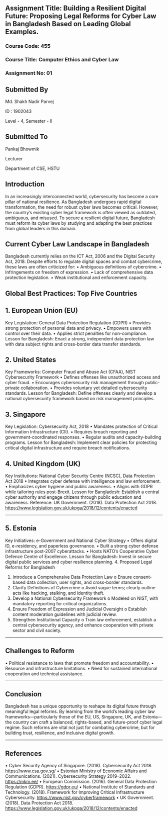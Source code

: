 ## Assignment Title: Building a Resilient Digital Future: Proposing Legal Reforms for Cyber Law in Bangladesh Based on Leading Global Examples.

### Course Code: 455 
### Course Title: Computer Ethics and Cyber Law
### Assignment No: 01

## Submitted By
Md. Shakh Nadir Parvej

ID : 1902043

Level - 4, Semester - II

## Submitted To
Pankaj Bhowmik

Lecturer

Department of CSE, HSTU

## Introduction
In an increasingly interconnected world, cybersecurity has become a core pillar of national resilience. As Bangladesh undergoes rapid digital transformation, the need for robust cyber laws becomes critical. However, the country’s existing cyber legal framework is often viewed as outdated, ambiguous, and misused. To secure a resilient digital future, Bangladesh must reform its cyber laws by studying and adapting the best practices from global leaders in this domain.

## Current Cyber Law Landscape in Bangladesh
Bangladesh currently relies on the ICT Act, 2006 and the Digital Security Act, 2018. Despite efforts to regulate digital spaces and combat cybercrime, these laws are often criticized for:
•	Ambiguous definitions of cybercrime.
•	Infringements on freedom of expression.
•	Lack of comprehensive data protection legislation.
•	Weak institutional and enforcement capacity.
## Global Best Practices: Top Five Countries
## 1. European Union (EU)
Key Legislation: General Data Protection Regulation (GDPR)
•	Provides strong protection of personal data and privacy.
•	Empowers users with control over their data.
•	Applies strict penalties for non-compliance.
Lesson for Bangladesh: Enact a strong, independent data protection law with data subject rights and cross-border data transfer standards.
## 2. United States
Key Frameworks: Computer Fraud and Abuse Act (CFAA), NIST Cybersecurity Framework
•	Defines offenses like unauthorized access and cyber fraud.
•	Encourages cybersecurity risk management through public-private collaboration.
•	Provides voluntary yet detailed cybersecurity standards.
Lesson for Bangladesh: Define offenses clearly and develop a national cybersecurity framework based on risk management principles.
## 3. Singapore
Key Legislation: Cybersecurity Act, 2018
•	Mandates protection of Critical Information Infrastructure (CII).
•	Requires breach reporting and government-coordinated responses.
•	Regular audits and capacity-building programs.
Lesson for Bangladesh: Implement clear policies for protecting critical digital infrastructure and require breach notifications.
## 4. United Kingdom (UK)
Key Institutions: National Cyber Security Centre (NCSC), Data Protection Act 2018
•	Integrates cyber defense with intelligence and law enforcement.
•	Emphasizes cyber hygiene and public awareness.
•	Aligns with GDPR while tailoring rules post-Brexit.
Lesson for Bangladesh: Establish a central cyber authority and engage citizens through public education and awareness.
Reference:
UK Government. (2018). Data Protection Act 2018. https://www.legislation.gov.uk/ukpga/2018/12/contents/enacted
________________________________________
## 5. Estonia
Key Initiatives: e-Government and National Cyber Strategy
•	Offers digital ID, e-residency, and paperless governance.
•	Built a strong cyber defense infrastructure post-2007 cyberattacks.
•	Hosts NATO’s Cooperative Cyber Defence Centre of Excellence.
Lesson for Bangladesh: Invest in secure digital public services and cyber resilience planning.
4. Proposed Legal Reforms for Bangladesh
1.	Introduce a Comprehensive Data Protection Law
o	Ensure consent-based data collection, user rights, and cross-border standards.
2.	Clarify Definitions of Cybercrime
o	Avoid vague terms; clearly outline acts like hacking, stalking, and identity theft.
3.	Develop a National Cybersecurity Framework
o	Modeled on NIST, with mandatory reporting for critical organizations.
4.	Ensure Freedom of Expression and Judicial Oversight
o	Establish content moderation guidelines with judicial review.
5.	Strengthen Institutional Capacity
o	Train law enforcement, establish a central cybersecurity agency, and enhance cooperation with private sector and civil society.
________________________________________
## Challenges to Reform
•	Political resistance to laws that promote freedom and accountability.
•	Resource and infrastructure limitations.
•	Need for sustained international cooperation and technical assistance.
________________________________________
## Conclusion
Bangladesh has a unique opportunity to reshape its digital future through meaningful legal reforms. By learning from the world’s leading cyber law frameworks—particularly those of the EU, US, Singapore, UK, and Estonia—the country can craft a balanced, rights-based, and future-proof cyber legal regime. Such reforms are vital not just for combating cybercrime, but for building trust, resilience, and inclusive digital growth.
________________________________________
## References
•	Cyber Security Agency of Singapore. (2018). Cybersecurity Act 2018. https://www.csa.gov.sg/
•	Estonian Ministry of Economic Affairs and Communications. (2021). Cybersecurity Strategy 2019–2022. https://mkm.ee/
•	European Commission. (2016). General Data Protection Regulation (GDPR). https://gdpr.eu/
•	National Institute of Standards and Technology. (2018). Framework for Improving Critical Infrastructure Cybersecurity. https://www.nist.gov/cyberframework
•	UK Government. (2018). Data Protection Act 2018. https://www.legislation.gov.uk/ukpga/2018/12/contents/enacted



